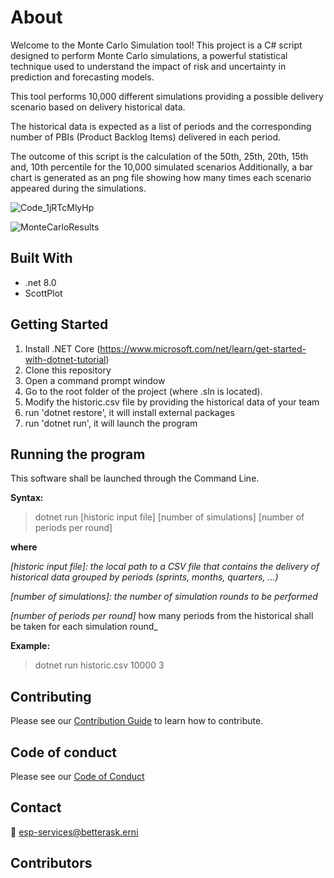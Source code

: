 # About
Welcome to the Monte Carlo Simulation tool! This project is a C# script designed to perform Monte Carlo simulations, a powerful statistical technique used to understand the impact of risk and uncertainty in prediction and forecasting models.

This tool performs 10,000 different simulations providing a possible delivery scenario based on delivery historical data.  

The historical data is expected as a list of periods and the corresponding 
number of PBIs (Product Backlog Items) delivered in each period.

The outcome of this script is the calculation of the 50th, 25th, 20th, 15th and, 10th percentile for the 10,000 simulated scenarios  Additionally, a bar chart is generated as an png file
showing how many times each scenario appeared during the simulations.

![Code_1jRTcMlyHp](https://github.com/saxero/MCSimulator/assets/403185/668c1dc2-6a77-4b9b-b08b-771d692a25b8)

![MonteCarloResults](https://github.com/saxero/MCSimulator/assets/403185/9108d49b-2c71-4f5c-9137-c93a27e42be8)


## Built With
- .net 8.0
- ScottPlot

## Getting Started
1. Install .NET Core (https://www.microsoft.com/net/learn/get-started-with-dotnet-tutorial)
2. Clone this repository
3. Open a command prompt window
4. Go to the root folder of the project (where .sln is located).
5. Modify the historic.csv file by providing the historical data of your team
6. run 'dotnet restore', it will install external packages
7. run 'dotnet run', it will launch the program

## Running the program
This software shall be launched through the Command Line.

**Syntax:**

>dotnet run [historic input file] [number of simulations] [number of periods per round]

**where**

  _[historic input file]: the local path to a CSV file that contains the delivery of historical data grouped by periods (sprints, months, quarters, ...)_
  
  _[number of simulations]: the number of simulation rounds to be performed_
  
  _[number of periods per round]_ how many periods from the historical shall be taken for each simulation round_
  
**Example:**

>dotnet run historic.csv 10000 3

## Contributing
Please see our [Contribution Guide](https://github.com/ERNI-Academy/net6-automation-testware/blob/main/CONTRIBUTING.md) to learn how to contribute.

## Code of conduct
Please see our [Code of Conduct](https://github.com/ERNI-Academy/net6-automation-testware/blob/main/CODE_OF_CONDUCT.md)

## Contact
📧 [esp-services@betterask.erni](mailto:esp-services@betterask.erni)

## Contributors
